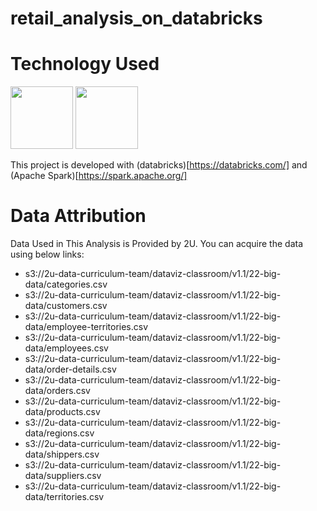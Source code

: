 
# retail_analysis_on_databricks

# Technology Used
<img src='https://github.com/DuncanMPlate/retail_analysis_on_databricks/databricks-logo.jpg?raw=true' height='100px'>
<img src='https://github.com/DuncanMPlate/retail_analysis_on_databricks/Apache_Spark_logo.png?raw=true' height='100px'>




This project is developed with (databricks)[https://databricks.com/] and (Apache Spark)[https://spark.apache.org/]

# Data Attribution
Data Used in This Analysis is Provided by 2U. You can acquire the data using below links: 
* s3://2u-data-curriculum-team/dataviz-classroom/v1.1/22-big-data/categories.csv
* s3://2u-data-curriculum-team/dataviz-classroom/v1.1/22-big-data/customers.csv
* s3://2u-data-curriculum-team/dataviz-classroom/v1.1/22-big-data/employee-territories.csv
* s3://2u-data-curriculum-team/dataviz-classroom/v1.1/22-big-data/employees.csv
* s3://2u-data-curriculum-team/dataviz-classroom/v1.1/22-big-data/order-details.csv
* s3://2u-data-curriculum-team/dataviz-classroom/v1.1/22-big-data/orders.csv
* s3://2u-data-curriculum-team/dataviz-classroom/v1.1/22-big-data/products.csv
* s3://2u-data-curriculum-team/dataviz-classroom/v1.1/22-big-data/regions.csv
* s3://2u-data-curriculum-team/dataviz-classroom/v1.1/22-big-data/shippers.csv
* s3://2u-data-curriculum-team/dataviz-classroom/v1.1/22-big-data/suppliers.csv
* s3://2u-data-curriculum-team/dataviz-classroom/v1.1/22-big-data/territories.csv
